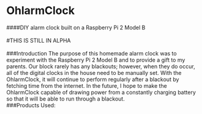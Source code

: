 # OhlarmClock
####DIY alarm clock built on a Raspberry Pi 2 Model B
<br />
<br />
#THIS IS STILL IN ALPHA
<br />
<br />
###Introduction
  The purpose of this homemade alarm clock was to experiment with the Raspberry Pi 2 Model B and to provide a gift to my parents. Our block rarely has any blackouts; however, when they do occur, all of the digital clocks in the house need to be manually set. With the OhlarmClock, it will continue to perform regularly after a blackout by fetching time from the internet. In the future, I hope to make the OhlarmClock capable of drawing power from a constantly charging battery so that it will be able to run through a blackout. 
<br />
###Products Used:
